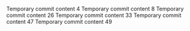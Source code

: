 Temporary commit content 4
Temporary commit content 8
Temporary commit content 26
Temporary commit content 33
Temporary commit content 47
Temporary commit content 49

